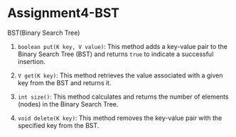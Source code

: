 # Assignment4-BST
BST(Binary Search Tree)

1. `boolean put(K key, V value)`: This method adds a key-value pair to the Binary Search Tree (BST) and returns `true` to indicate a successful insertion.

2. `V get(K key)`: This method retrieves the value associated with a given key from the BST and returns it.

3. `int size()`: This method calculates and returns the number of elements (nodes) in the Binary Search Tree.

4. `void delete(K key)`: This method removes the key-value pair with the specified key from the BST.

